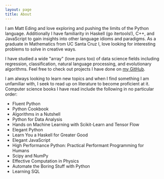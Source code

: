 ```yaml
---
layout: page
title: About
---
```


I am Matt Eding and love exploring and pushing the limits of the Python
language. Additionally I have familiarity in Haskell (go itertools!), C++, and
JavaScript to gain insights into other language idioms and paradigms. As a
graduate in Mathematics from UC Santa Cruz I, love looking for interesting problems
to solve in creative ways.

I have studied a wide "array" (love puns too) of data science fields including
regression, classification, natural language processing, and evolutionary
algorithms. Feel free to check out projects I have done on [my GitHub](https://github.com/MattEding).

I am always looking to learn new topics and when I find something I am unfamiliar
with, I seek to read up on literature to become proficient at it. Computer science
books I have read include the following in no particular order:

- Fluent Python
- Python Cookbook
- Algorithms in a Nutshell
- Python for Data Analysis
- Hands on Machine Learning with Scikit-Learn and Tensor Flow
- Elegant Python
- Learn You a Haskell for Greater Good
- Elegant JavaScript
- High Performance Python: Practical Performant Programming for Humans
- Scipy and NumPy
- Effective Computation in Physics
- Automate the Boring Stuff with Python
- Learning SQL
